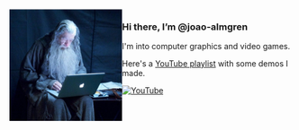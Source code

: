 <img src="https://github.com/joao-almgren/joao-almgren/blob/main/gandalf.jpg?raw=true" width=200 align=left>

### Hi there, I’m @joao-almgren

I'm into computer graphics and video games.

Here's a [YouTube playlist](https://www.youtube.com/playlist?list=PLyDdqLYg5_w9uoBY1mceMZiVuBg50b_Tb) with some demos I made.

[![YouTube](https://img.youtube.com/vi/tx7ivlWP27o/0.jpg)](https://www.youtube.com/playlist?list=PLyDdqLYg5_w9uoBY1mceMZiVuBg50b_Tb)

